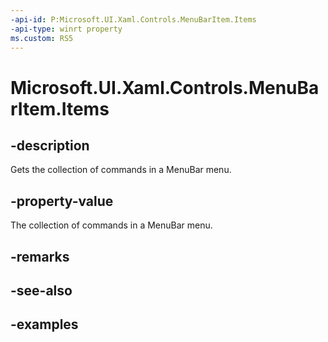 ```yaml
---
-api-id: P:Microsoft.UI.Xaml.Controls.MenuBarItem.Items
-api-type: winrt property
ms.custom: RS5
---
```

<!-- Property syntax.
public IVector<MenuFlyoutItemBase> Items { get; }
-->

# Microsoft.UI.Xaml.Controls.MenuBarItem.Items


## -description

Gets the collection of commands in a MenuBar menu.


## -property-value

The collection of commands in a MenuBar menu.


## -remarks


## -see-also


## -examples


